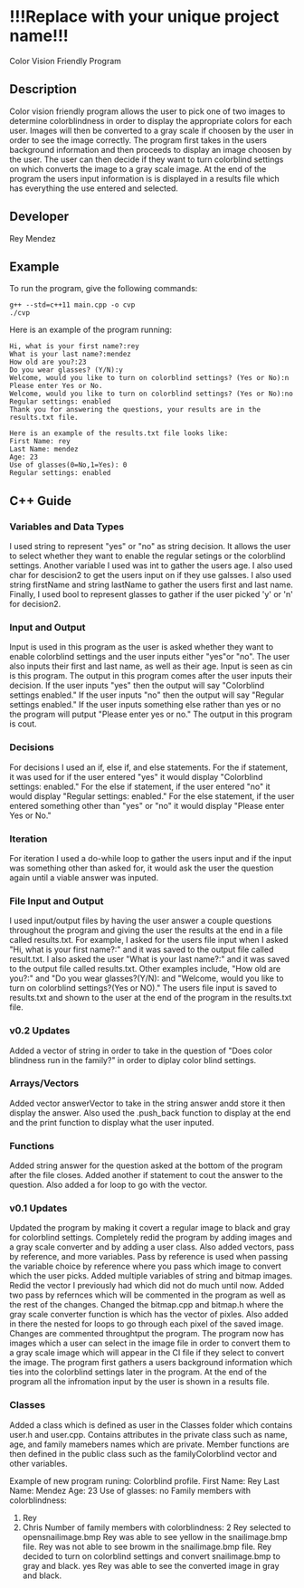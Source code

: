 # !!!Replace with your unique project name!!!
Color Vision Friendly Program 
## Description
Color vision friendly program allows the user to pick one of two images to determine colorblindness in order to display the appropriate colors for each user. Images will then be converted to a gray scale if choosen by the user in order to see the image correctly. The program first takes in the users background information and then proceeds to display an image choosen by the user. The user can then decide if they want to turn colorblind settings on which converts the image to a gray scale image. At the end of the program the users input information is is displayed in a results file which has everything the use entered and selected. 

## Developer

Rey Mendez

## Example

To run the program, give the following commands:

```
g++ --std=c++11 main.cpp -o cvp
./cvp
```

Here is an example of the program running:

```
Hi, what is your first name?:rey
What is your last name?:mendez 
How old are you?:23
Do you wear glasses? (Y/N):y
Welcome, would you like to turn on colorblind settings? (Yes or No):n
Please enter Yes or No.
Welcome, would you like to turn on colorblind settings? (Yes or No):no
Regular settings: enabled
Thank you for answering the questions, your results are in the results.txt file.

Here is an example of the results.txt file looks like:
First Name: rey
Last Name: mendez
Age: 23
Use of glasses(0=No,1=Yes): 0
Regular settings: enabled
```

## C++ Guide

### Variables and Data Types

I used string to represent "yes" or "no" as string decision. It allows the user to select whether they want to enable the regular setings or the colorblind settings. Another variable I used was int to gather the users age. I also used char for descision2 to get the users input on if they use galsses. I also used string firstName and string lastName to gather the users first and last name. Finally, I used bool to represent glasses to gather if the user picked 'y' or 'n' for decision2.


### Input and Output

Input is used in this program as the user is asked whether they want to enable colorblind settings and the user inputs either "yes"or "no". The user also inputs their first and last name, as well as their age. Input is seen as cin is this program. 
The output in this program comes after the user inputs their decision. If the user inputs "yes" then the output will say "Colorblind settings enabled." If the user inputs "no" then the output will say "Regular settings enabled." If the user inputs something else rather than yes or no the program will putput "Please enter yes or no." The output in this program is cout.
### Decisions

For decisions I used an if, else if, and else statements. For the if statement, it was used for if the user entered "yes" it would display "Colorblind settings: enabled." For the else if statement, if the user entered "no" it would display "Regular settings: enabled." For the else statement, if the user entered something other than "yes" or "no" it would display "Please enter Yes or No."

### Iteration

For iteration I used a do-while loop to gather the users input and if the input was something other than asked for, it would ask the user the question again until a viable answer was inputed. 

### File Input and Output

I used input/output files by having the user answer a couple questions throughout the program and giving the user the results at the end in a file called results.txt. For example, I asked for the users file input when I asked "Hi, what is your first name?:" and it was saved to the output file called result.txt. I also asked the user "What is your last name?:" and it was saved to the output file called results.txt. Other examples include, "How old are you?:" and "Do you wear glasses?(Y/N): and "Welcome, would you like to turn on colorblind settings?(Yes or NO)." The users file input is saved to results.txt and shown to the user at the end of the program in the results.txt file.

### v0.2 Updates
Added a vector of string in order to take in the question of "Does color blindness run in the family?" in order to diplay color blind settings. 
### Arrays/Vectors
Added vector answerVector to take in the string answer andd store it then display the answer. Also used the .push_back function to display at the end and the print function to display what the user inputed. 
### Functions
Added string answer for the question asked at the bottom of the program after the file closes. Added another if statement to cout the answer to the question. Also added a for loop to go with the vector. 
### v0.1 Updates
Updated the program by making it covert a regular image to black and gray for colorblind settings. Completely redid the program by adding images and a gray scale converter and by adding a user class. Also added vectors, pass by reference, and more variables. Pass by reference is used when passing the variable choice by reference where you pass which image to convert which the user picks. Added multiple variables of string and bitmap images. Redid the vector I previously had which did not do much until now. Added two pass by refernces which will be commented in the program as well as the rest of the changes. Changed the bitmap.cpp and bitmap.h where the gray scale converter function is which has the vector of pixles. Also added in there the nested for loops to go through each pixel of the saved image. Changes are commented throughtput the program. The program now has images which a user can select in the image file in order to convert them to a gray scale image which will appear in the CI file if they select to convert the image. The program first gathers a users background information which ties into the colorblind settings later in the program. At the end of the program all the infromation input by the user is shown in a results file.
### Classes
Added a class which is defined as user in the Classes folder which contains user.h and user.cpp. Contains attributes in the private class such as name, age, and family mamebers names which are private. Member functions are then defined in the public class such as the familyColorblind vector and other variables. 

Example of new program runing:
   Colorblind profile.
First Name: Rey
Last Name: Mendez
Age: 23
Use of glasses: no
Family members with colorblindness:
1. Rey 
2. Chris 
Number of family members with colorblindness: 2
Rey selected to opensnailimage.bmp
Rey was able to see yellow in the snailimage.bmp file.
Rey was not able to see browm in the snailimage.bmp file.
Rey decided to turn on colorblind settings and convert snailimage.bmp to gray and black.
yes Rey was able to see the converted image in gray and black.